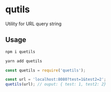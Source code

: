 # qutils
Utility for URL query string

## Usage
```bash
npm i quetils

yarn add quetils
```

```javascript
const quetils = require('quetils');

const url = 'localhost:8080?test=1&test2=2';
quetils(url); // ouput: { test: 1, test2: 2}
```